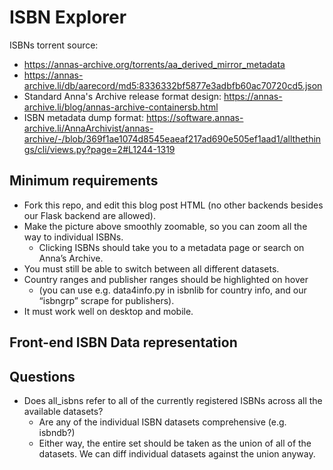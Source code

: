 # ISBN Explorer
ISBNs torrent source: 
- https://annas-archive.org/torrents/aa_derived_mirror_metadata
- https://annas-archive.li/db/aarecord/md5:8336332bf5877e3adbfb60ac70720cd5.json
- Standard Anna's Archive release format design: https://annas-archive.li/blog/annas-archive-containersb.html
- ISBN metadata dump format: https://software.annas-archive.li/AnnaArchivist/annas-archive/-/blob/369f1ae1074d8545eaeaf217ad690e505ef1aad1/allthethings/cli/views.py?page=2#L1244-1319

## Minimum requirements
- Fork this repo, and edit this blog post HTML (no other backends besides our Flask backend are allowed).
- Make the picture above smoothly zoomable, so you can zoom all the way to individual ISBNs. 
  - Clicking ISBNs should take you to a metadata page or search on Anna’s Archive.
- You must still be able to switch between all different datasets.
- Country ranges and publisher ranges should be highlighted on hover 
  - (you can use e.g. data4info.py in isbnlib for country info, and our “isbngrp” scrape for publishers).
- It must work well on desktop and mobile.

## Front-end ISBN Data representation


## Questions
- Does all_isbns refer to all of the currently registered ISBNs across all the available datasets?
  - Are any of the individual ISBN datasets comprehensive (e.g. isbndb?)
  - Either way, the entire set should be taken as the union of all of the datasets. We can diff individual datasets against the union anyway.

